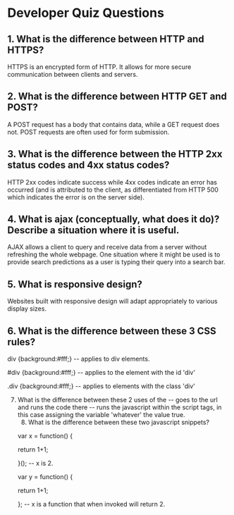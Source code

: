 # Developer Quiz Questions

## 1. What is the difference between HTTP and HTTPS?

HTTPS is an encrypted form of HTTP. It allows for more secure communication between clients and servers.

## 2. What is the difference between HTTP GET and POST?

A POST request has a body that contains data, while a GET request does not. POST requests are often used for form submission.

## 3. What is the difference between the HTTP 2xx status codes and 4xx status codes?

HTTP 2xx codes indicate success while 4xx codes indicate an error has occurred (and is attributed to the client, as differentiated from HTTP 500 which indicates the error is on the server side).

## 4. What is ajax (conceptually, what does it do)? Describe a situation where it is useful.

AJAX allows a client to query and receive data from a server without refreshing the whole webpage. One situation where it might be used is to provide search predictions as a user is typing their query into a search bar.

## 5. What is responsive design?

Websites built with responsive design will adapt appropriately to various display sizes.

## 6. What is the difference between these 3 CSS rules?

div {background:#fff;} -- applies to div elements.

#div {background:#fff;} -- applies to the element with the id 'div'

.div {background:#fff;} -- applies to elements with the class 'div'

7. What is the difference between these 2 uses of the <script> tag?

<script src=”http://example.com/whatever.js”></script> -- goes to the url and runs the code there

<script>var whatever = true</script> -- runs the javascript within the script tags, in this case assigning the variable 'whatever' the value true.

8. What is the difference between these two javascript snippets?

var x = function() {

return 1+1;

}(); -- x is 2.

var y = function() {

return 1+1;

}; -- x is a function that when invoked will return 2. 